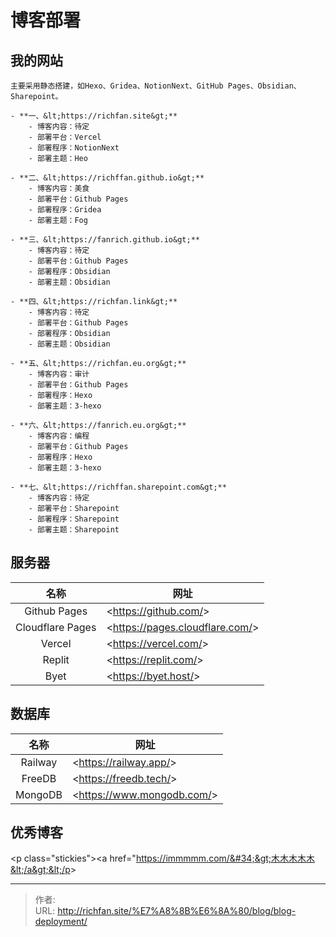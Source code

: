 # 博客部署

## 我的网站

```ad-tip
主要采用静态搭建，如Hexo、Gridea、NotionNext、GitHub Pages、Obsidian、Sharepoint。
```

```ad-kanban
- **一、&lt;https://richfan.site&gt;**
	- 博客内容：待定
	- 部署平台：Vercel
	- 部署程序：NotionNext
	- 部署主题：Heo

- **二、&lt;https://richffan.github.io&gt;**
	- 博客内容：美食
	- 部署平台：Github Pages
	- 部署程序：Gridea
	- 部署主题：Fog

- **三、&lt;https://fanrich.github.io&gt;**
	- 博客内容：待定
	- 部署平台：Github Pages
	- 部署程序：Obsidian
	- 部署主题：Obsidian
```

```ad-kanban
- **四、&lt;https://richfan.link&gt;**
	- 博客内容：待定
	- 部署平台：Github Pages
	- 部署程序：Obsidian
	- 部署主题：Obsidian

- **五、&lt;https://richfan.eu.org&gt;**
	- 博客内容：审计
	- 部署平台：Github Pages
	- 部署程序：Hexo
	- 部署主题：3-hexo

- **六、&lt;https://fanrich.eu.org&gt;**
	- 博客内容：编程
	- 部署平台：Github Pages
	- 部署程序：Hexo
	- 部署主题：3-hexo
```

```ad-kanban
- **七、&lt;https://richffan.sharepoint.com&gt;**
	- 博客内容：待定
	- 部署平台：Sharepoint
	- 部署程序：Sharepoint
	- 部署主题：Sharepoint

```


## 服务器

|名称|网址|
|:---:|---|
|Github Pages|&lt;https://github.com/&gt;|
|Cloudflare Pages|&lt;https://pages.cloudflare.com/&gt;|
|Vercel|&lt;https://vercel.com/&gt;|
|Replit|&lt;https://replit.com/&gt;|
|Byet|&lt;https://byet.host/&gt;|


## 数据库

|名称|网址|
|:---:|---|
|Railway|&lt;https://railway.app/&gt;|
|FreeDB|&lt;https://freedb.tech/&gt;|
|MongoDB|&lt;https://www.mongodb.com/&gt;|


## 优秀博客

&lt;p class=&#34;stickies&#34;&gt;&lt;a href=&#34;https://immmmm.com/&#34;&gt;木木木木木&lt;/a&gt;&lt;/p&gt;



---

> 作者:   
> URL: http://richfan.site/%E7%A8%8B%E6%8A%80/blog/blog-deployment/  

